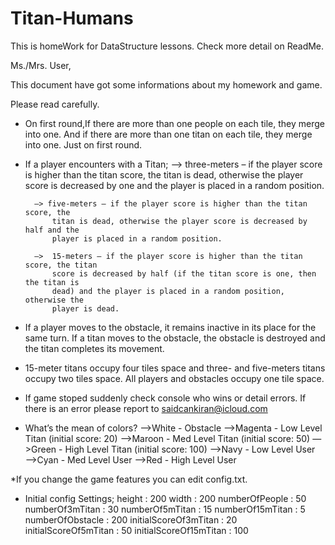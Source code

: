 # Titan-Humans
This is homeWork for DataStructure lessons. Check more detail on ReadMe.

Ms./Mrs. User,

This document have got some informations about my homework and game.

Please read carefully.

* On first round,If there are more than one people on each tile, they merge into one.  And if there are more than one titan on each tile, they merge into one. Just on first round.


* If a player encounters with a Titan;
		—>  three-meters – if the player score is higher than the titan score, the
			titan is dead, otherwise the player score is decreased by one and the
			player is placed in a random position.

 		—> five-meters – if the player score is higher than the titan score, the
			titan is dead, otherwise the player score is decreased by half and the
			player is placed in a random position.

		—>  15-meters – if the player score is higher than the titan score, the titan
			score is decreased by half (if the titan score is one, then the titan is
			dead) and the player is placed in a random position, otherwise the
			player is dead.


* If a player moves to the obstacle, it remains inactive in its place for the
same turn. If a titan moves to the obstacle, the obstacle is destroyed and
the titan completes its movement.

* 15-meter titans occupy four tiles space and three- and five-meters titans
occupy two tiles space. All players and obstacles occupy one tile space.

* If game stoped suddenly check console who wins or detail errors. If there is an error please report to saidcankiran@icloud.com 


* What’s the mean of colors?
	—>White - Obstacle
	—>Magenta - Low Level Titan (initial score: 20)
	—>Maroon - Med Level Titan (initial score: 50)
	—>Green - High Level Titan (initial score: 100)
	—>Navy - Low Level User
	—>Cyan - Med Level User
	—>Red - High Level User

*If you change the game features you can edit config.txt.

* Initial config Settings;
	height : 200
	width : 200
	numberOfPeople : 50
	numberOf3mTitan : 30
	numberOf5mTitan : 15
	numberOf15mTitan : 5
	numberOfObstacle : 200
	initialScoreOf3mTitan : 20
	initialScoreOf5mTitan : 50
	initialScoreOf15mTitan : 100

	


